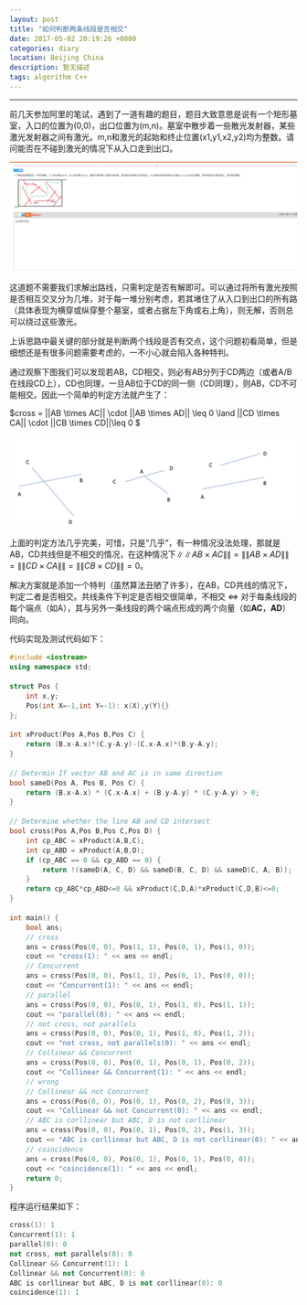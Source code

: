 ```yaml
---
layout: post
title: "如何判断两条线段是否相交"
date: 2017-05-02 20:19:26 +0800
categories: diary
location: Beijing China
description: 暂无描述
tags: algorithm C++
---
```

---

 前几天参加阿里的笔试，遇到了一道有趣的题目，题目大致意思是说有一个矩形墓室，入口的位置为(0,0)，出口位置为(m,n)。墓室中散步着一些散光发射器，某些激光发射器之间有激光。m,n和激光的起始和终止位置(x1,y1,x2,y2)均为整数。请问能否在不碰到激光的情况下从入口走到出口。

![ali](/static/image/post/2017-05-02-如何判断两条线段是否相交/ali.jpeg)

这道题不需要我们求解出路线，只需判定是否有解即可。可以通过将所有激光按照是否相互交叉分为几堆，对于每一堆分别考虑，若其堵住了从入口到出口的所有路（具体表现为横穿或纵穿整个墓室，或者占据左下角或右上角），则无解，否则总可以绕过这些激光。

上诉思路中最关键的部分就是判断两个线段是否有交点，这个问题初看简单，但是细想还是有很多问题需要考虑的，一不小心就会陷入各种特判。

通过观察下图我们可以发现若AB，CD相交，则必有AB分列于CD两边（或者A/B在线段CD上），CD也同理，一旦AB位于CD的同一侧（CD同理），则AB，CD不可能相交。因此一个简单的判定方法就产生了：

$cross = \|\|AB \times AC\|\| \cdot \|\|AB \times AD\|\| \leq 0 \land \|\|CD \times CA\|\| \cdot \|\|CB \times CD\|\|\leq 0 $

![line-cross](/static/image/post/2017-05-02-如何判断两条线段是否相交/line-cross.png)

上面的判定方法几乎完美，可惜，只是“几乎”，有一种情况没法处理，那就是AB，CD共线但是不相交的情况，在这种情况下$\|\|AB \times AC\|\| = \|\|AB\times AD\|\| = \|\|CD \times CA\|\| = \|\|CB \times CD\|\| = 0$。

解决方案就是添加一个特判（虽然算法丑陋了许多），在AB，CD共线的情况下，判定二者是否相交。共线条件下判定是否相交很简单，不相交 $\Leftrightarrow$ 对于每条线段的每个端点（如A），其与另外一条线段的两个端点形成的两个向量（如**AC**，**AD**）同向。

代码实现及测试代码如下：


```c++
#include <iostream>
using namespace std;

struct Pos {
    int x,y;
    Pos(int X=-1,int Y=-1): x(X),y(Y){}
};

int xProduct(Pos A,Pos B,Pos C) {
    return (B.x-A.x)*(C.y-A.y)-(C.x-A.x)*(B.y-A.y);
}

// Determin If vector AB and AC is in same direction
bool sameD(Pos A, Pos B, Pos C) {
    return (B.x-A.x) * (C.x-A.x) + (B.y-A.y) * (C.y-A.y) > 0;
}

// Determine whether the line AB and CD intersect
bool cross(Pos A,Pos B,Pos C,Pos D) {
    int cp_ABC = xProduct(A,B,C);
    int cp_ABD = xProduct(A,B,D);
    if (cp_ABC == 0 && cp_ABD == 0) {
        return !(sameD(A, C, D) && sameD(B, C, D) && sameD(C, A, B));
    }
    return cp_ABC*cp_ABD<=0 && xProduct(C,D,A)*xProduct(C,D,B)<=0;
}

int main() {
    bool ans;
    // cross
    ans = cross(Pos(0, 0), Pos(1, 1), Pos(0, 1), Pos(1, 0));
    cout << "cross(1): " << ans << endl;
    // Concurrent
    ans = cross(Pos(0, 0), Pos(1, 1), Pos(0, 1), Pos(0, 0));
    cout << "Concurrent(1): " << ans << endl;
    // parallel
    ans = cross(Pos(0, 0), Pos(0, 1), Pos(1, 0), Pos(1, 1));
    cout << "parallel(0): " << ans << endl;
    // not cross, not parallels
    ans = cross(Pos(0, 0), Pos(0, 1), Pos(1, 0), Pos(1, 2));
    cout << "not cross, not parallels(0): " << ans << endl;
    // Collinear && Concurrent
    ans = cross(Pos(0, 0), Pos(0, 1), Pos(0, 1), Pos(0, 2));
    cout << "Collinear && Concurrent(1): " << ans << endl;
    // wrong
    // Collinear && not Concurrent
    ans = cross(Pos(0, 0), Pos(0, 1), Pos(0, 2), Pos(0, 3));
    cout << "Collinear && not Concurrent(0): " << ans << endl;
    // ABC is corllinear but ABC, D is not corllinear
    ans = cross(Pos(0, 0), Pos(0, 1), Pos(0, 2), Pos(1, 3));
    cout << "ABC is corllinear but ABC, D is not corllinear(0): " << ans << endl;
    // coincidence
    ans = cross(Pos(0, 0), Pos(0, 1), Pos(0, 1), Pos(0, 0));
    cout << "coincidence(1): " << ans << endl;
    return 0;
}
```

程序运行结果如下：

```c++
cross(1): 1
Concurrent(1): 1
parallel(0): 0
not cross, not parallels(0): 0
Collinear && Concurrent(1): 1
Collinear && not Concurrent(0): 0
ABC is corllinear but ABC, D is not corllinear(0): 0
coincidence(1): 1
```
